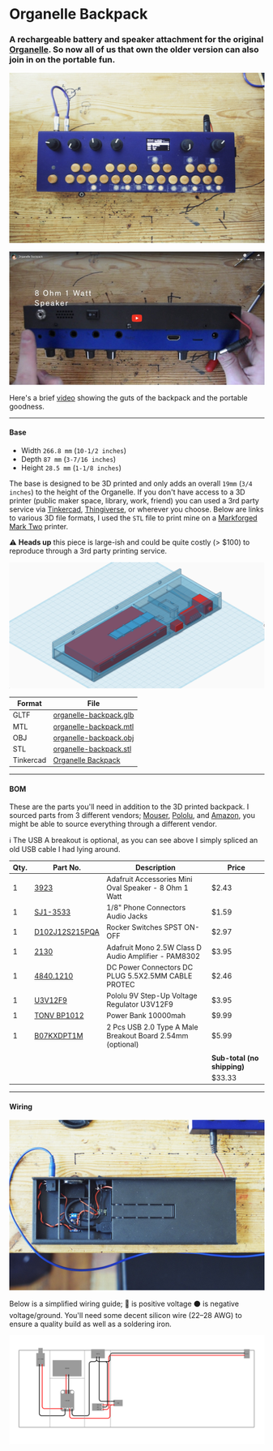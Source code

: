# Organelle Backpack

### A rechargeable battery and speaker attachment for the original [Organelle](https://www.youtube.com/watch?v=DkwYAB6EeFE). So now all of us that own the older version can also join in on the portable fun.



![Organelle Backpack IRL](./images/organelle-backpack-irl.jpg)


<a href="https://youtu.be/qm4NnYaNKb8" target="_blank">![Organelle Backpack YouTube](./images/organelle-backpack-yt.jpg)</a>

Here's a brief [video](https://youtu.be/qm4NnYaNKb8) showing the guts of the backpack and the portable goodness.



---

#### Base

- Width `266.8 mm` (`10-1/2 inches`)
- Depth `87 mm` (`3-7/16 inches`)
- Height `28.5 mm` (`1-1/8 inches`)

The base is designed to be 3D printed and only adds an overall `19mm` (`3/4 inches`) to the height of the Organelle. If you don't have access to a 3D printer (public maker space, library, work, friend) you can used a 3rd party service via [Tinkercad](https://www.tinkercad.com/things/ilVILA7wP3c-organelle-backpack/edit), [Thingiverse](https://thingiverse.com/), or wherever you choose. Below are links to various 3D file formats, I used the `STL` file to print mine on a [Markforged Mark Two](https://markforged.com/mark-two/) printer.

:warning: **Heads up** this piece is large-ish and could be quite costly (> $100) to reproduce through a 3rd party printing service.


<a href="https://www.tinkercad.com/embed/jNgClqApGlD?editbtn=1" target="_blank">![Organelle Backpack Tinkercad](./images/organelle-backpack-iso.jpg)</a>




| Format | File |
| ------ | ---- |
| GLTF | [organelle-backpack.glb](./organelle-backpack.glb) |
| MTL | [organelle-backpack.mtl](./organelle-backpack.mtl) |
| OBJ | [organelle-backpack.obj](./organelle-backpack.obj) |
| STL | [organelle-backpack.stl](./organelle-backpack.stl) |
| Tinkercad | [Organelle Backpack](https://www.tinkercad.com/things/ilVILA7wP3c) |



---

#### BOM

These are the parts you'll need in addition to the 3D printed backpack. I sourced parts from 3 different vendors; [Mouser](https://mouser.com/), [Pololu](https://pololu.com), and [Amazon](https://amazon.com), you might be able to source everything through a different vendor.

 ℹ️ The USB A breakout is optional, as you can see above I simply spliced an old USB cable I had lying around.

| Qty.| Part No. | Description | Price |
| ---- | ---- | ---- | ---- |
| 1  | [3923](https://www.mouser.com/ProductDetail/485-3923) | Adafruit Accessories Mini Oval Speaker - 8 Ohm 1 Watt | $2.43 |
| 1 | [SJ1-3533](https://www.mouser.com/ProductDetail/CUI-Devices/SJ1-3533) | 1/8" Phone Connectors Audio Jacks | $1.59 |
| 1 | [D102J12S215PQA](https://www.mouser.com/ProductDetail/CK/D102J12S215PQA?qs=sGAEpiMZZMtNT9UGfLL4eOd3cDQgL8vMBYotf5dbv78%3D) | Rocker Switches SPST ON-OFF | $2.97 |
| 1 | [2130](https://www.mouser.com/ProductDetail/485-2130) | Adafruit Mono 2.5W Class D Audio Amplifier - PAM8302 | $3.95 |
| 1 | [4840.1210](https://www.mouser.com/ProductDetail/Schurter/48401210?qs=sGAEpiMZZMtnOp%252BbbqA0022qvxm26v3YD4hrpKv6Wrw%3D) | DC Power Connectors DC PLUG 5.5X2.5MM CABLE PROTEC | $2.46 |
| 1 | [U3V12F9](https://www.pololu.com/product/2116) | Pololu 9V Step-Up Voltage Regulator U3V12F9 | $3.95 |
| 1 | [TONV BP1012](https://www.amazon.com/gp/product/B078TFHXVY/ref=ppx_yo_dt_b_asin_title_o02_s00?ie=UTF8&psc=1) | Power Bank 10000mah | $9.99 |
| 1 | [B07KXDPT1M](https://www.amazon.com/flashtree-Type-Breakout-Board-2-54mm/dp/B07KXDPT1M/) | 2 Pcs USB 2.0 Type A Male Breakout Board 2.54mm (optional) | $5.99 |
| | | | |
| | | | **Sub-total (no shipping)** |
| | | | $33.33 |

---

#### Wiring


![Organelle Backpack guts](./images/organelle-backpack-guts.jpg)


Below is a simplified wiring guide; :red_circle: is positive voltage :black_circle: is negative voltage/ground. You'll need some decent silicon wire (22–28 AWG) to ensure a quality build as well as a soldering iron.

![Organelle Backpack wiring diagram](./images/organelle-backpack-wiring.jpg)